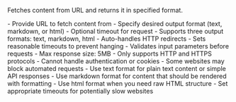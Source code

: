 Fetches content from URL and returns it in specified format.

<usage>
- Provide URL to fetch content from
- Specify desired output format (text, markdown, or html)
- Optional timeout for request
</usage>

<features>
- Supports three output formats: text, markdown, html
- Auto-handles HTTP redirects
- Sets reasonable timeouts to prevent hanging
- Validates input parameters before requests
</features>

<limitations>
- Max response size: 5MB
- Only supports HTTP and HTTPS protocols
- Cannot handle authentication or cookies
- Some websites may block automated requests
</limitations>

<tips>
- Use text format for plain text content or simple API responses
- Use markdown format for content that should be rendered with formatting
- Use html format when you need raw HTML structure
- Set appropriate timeouts for potentially slow websites
</tips>
